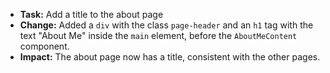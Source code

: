 - **Task:** Add a title to the about page
- **Change:** Added a `div` with the class `page-header` and an `h1` tag with the text "About Me" inside the `main` element, before the `AboutMeContent` component.
- **Impact:** The about page now has a title, consistent with the other pages.